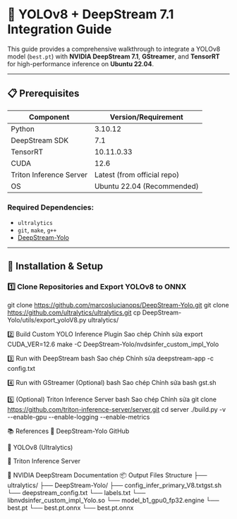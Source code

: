 # 🦾 YOLOv8 + DeepStream 7.1 Integration Guide

This guide provides a comprehensive walkthrough to integrate a YOLOv8 model (`best.pt`) with **NVIDIA DeepStream 7.1**, **GStreamer**, and **TensorRT** for high-performance inference on **Ubuntu 22.04**.

---

## 📋 Prerequisites

| Component             | Version/Requirement         |
|-----------------------|-----------------------------|
| Python                | 3.10.12                     |
| DeepStream SDK        | 7.1                         |
| TensorRT              | 10.11.0.33                  |
| CUDA                  | 12.6                        |
| Triton Inference Server | Latest (from official repo) |
| OS                    | Ubuntu 22.04 (Recommended)  |

### Required Dependencies:
- `ultralytics`
- `git`, `make`, `g++`
- [DeepStream-Yolo](https://github.com/marcoslucianops/DeepStream-Yolo)

---

## 🚀 Installation & Setup

### 1️⃣ Clone Repositories and Export YOLOv8 to ONNX


git clone https://github.com/marcoslucianops/DeepStream-Yolo.git
git clone https://github.com/ultralytics/ultralytics.git
cp DeepStream-Yolo/utils/export_yoloV8.py ultralytics/

2️⃣ Build Custom YOLO Inference Plugin
Sao chép
Chỉnh sửa
export CUDA_VER=12.6
make -C DeepStream-Yolo/nvdsinfer_custom_impl_Yolo

3️⃣ Run with DeepStream
bash
Sao chép
Chỉnh sửa
deepstream-app -c config.txt

4️⃣ Run with GStreamer (Optional)
bash
Sao chép
Chỉnh sửa
bash gst.sh

5️⃣ (Optional) Triton Inference Server
bash
Sao chép
Chỉnh sửa
git clone https://github.com/triton-inference-server/server.git
cd server
./build.py -v --enable-gpu --enable-logging --enable-metrics



📚 References
🔗 DeepStream-Yolo GitHub

🔗 YOLOv8 (Ultralytics)

🔗 Triton Inference Server

🔗 NVIDIA DeepStream Documentation
📦 Output Files Structure
├── ultralytics/
├── DeepStream-Yolo/
├── config_infer_primary_V8.txtgst.sh
└── deepstream_config.txt
└── labels.txt
└── libnvdsinfer_custom_impl_Yolo.so
└── model_b1_gpu0_fp32.engine
└── best.pt
└── best.pt.onnx
└── best.pt.onnx


